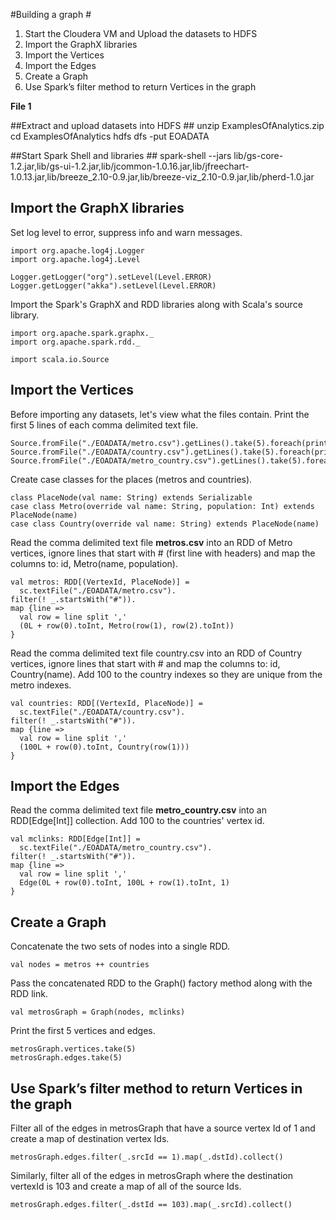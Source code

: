 #Building a graph  #
1. Start the Cloudera VM and Upload the datasets to HDFS
2. Import the GraphX libraries
3. Import the Vertices
4. Import the Edges
5. Create a Graph
6. Use Spark’s filter method to return Vertices in the graph 

**File 1**

##Extract and upload datasets into HDFS ##
    unzip ExamplesOfAnalytics.zip
    cd ExamplesOfAnalytics
    hdfs dfs -put EOADATA


##Start Spark Shell and libraries ##
    spark-shell --jars lib/gs-core-1.2.jar,lib/gs-ui-1.2.jar,lib/jcommon-1.0.16.jar,lib/jfreechart-1.0.13.jar,lib/breeze_2.10-0.9.jar,lib/breeze-viz_2.10-0.9.jar,lib/pherd-1.0.jar

## Import the GraphX libraries ##
Set log level to error, suppress info and warn messages.

    import org.apache.log4j.Logger
    import org.apache.log4j.Level
    
    Logger.getLogger("org").setLevel(Level.ERROR)
    Logger.getLogger("akka").setLevel(Level.ERROR)
    
Import the Spark's GraphX and RDD libraries along with Scala's source library.

    import org.apache.spark.graphx._
    import org.apache.spark.rdd._
    
    import scala.io.Source

## Import the Vertices ##
Before importing any datasets, let's view what the files contain. Print the first 5 lines of each comma delimited text file.

    Source.fromFile("./EOADATA/metro.csv").getLines().take(5).foreach(println)
    Source.fromFile("./EOADATA/country.csv").getLines().take(5).foreach(println)
    Source.fromFile("./EOADATA/metro_country.csv").getLines().take(5).foreach(println)

Create case classes for the places (metros and countries).

    class PlaceNode(val name: String) extends Serializable
    case class Metro(override val name: String, population: Int) extends PlaceNode(name)
    case class Country(override val name: String) extends PlaceNode(name)

Read the comma delimited text file **metros.csv** into an RDD of Metro vertices, ignore lines that start with # (first line with headers) and map the columns to: id, Metro(name, population).

    val metros: RDD[(VertexId, PlaceNode)] =
      sc.textFile("./EOADATA/metro.csv").
    filter(! _.startsWith("#")).
    map {line =>
      val row = line split ','
      (0L + row(0).toInt, Metro(row(1), row(2).toInt))
    }

Read the comma delimited text file country.csv into an RDD of Country vertices, ignore lines that start with # and map the columns to: id, Country(name). Add 100 to the country indexes so they are unique from the metro indexes.

    val countries: RDD[(VertexId, PlaceNode)] =
      sc.textFile("./EOADATA/country.csv").
    filter(! _.startsWith("#")).
    map {line =>
      val row = line split ','
      (100L + row(0).toInt, Country(row(1)))
    }

## Import the Edges ##
Read the comma delimited text file **metro\_country.csv** into an RDD[Edge[Int]] collection. Add 100 to the countries' vertex id.

    val mclinks: RDD[Edge[Int]] =
      sc.textFile("./EOADATA/metro_country.csv").
    filter(! _.startsWith("#")).
    map {line =>
      val row = line split ','
      Edge(0L + row(0).toInt, 100L + row(1).toInt, 1)
    }
    

## Create a Graph ##
Concatenate the two sets of nodes into a single RDD.


    val nodes = metros ++ countries

Pass the concatenated RDD to the Graph() factory method along with the RDD link.


    val metrosGraph = Graph(nodes, mclinks)

Print the first 5 vertices and edges.

    metrosGraph.vertices.take(5)
    metrosGraph.edges.take(5)

## Use Spark’s filter method to return Vertices in the graph ##
Filter all of the edges in metrosGraph that have a source vertex Id of 1 and create a map of destination vertex Ids.

    metrosGraph.edges.filter(_.srcId == 1).map(_.dstId).collect()

Similarly, filter all of the edges in metrosGraph where the destination vertexId is 103 and create a map of all of the source Ids.


    metrosGraph.edges.filter(_.dstId == 103).map(_.srcId).collect()
